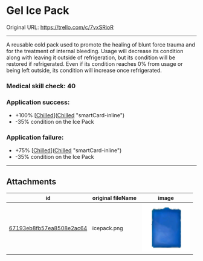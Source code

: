 # Gel Ice Pack

Original URL: https://trello.com/c/7vxSRioR

---

A reusable cold pack used to promote the healing of blunt force trauma and for the treatment of internal bleeding. Usage will decrease its condition along with leaving it outside of refrigeration, but its condition will be restored if refrigerated. Even if its condition reaches 0% from usage or being left outside, its condition will increase once refrigerated.

### Medical skill check: 40

### Application success:

- +100% [[Chilled](../Any%20bodypart/Chilled.md)]([Chilled](../Any%20bodypart/Chilled.md) "smartCard-inline")
- -35% condition on the Ice Pack

### Application failure:

- +75% [[Chilled](../Any%20bodypart/Chilled.md)]([Chilled](../Any%20bodypart/Chilled.md) "smartCard-inline")
- -35% condition on the Ice Pack

---

## Attachments

id | original fileName | image
---|---|---
[67193eb8fb57ea8508e2ac64](./Gel%20Ice%20Pack%20-%20Attachments/67193eb8fb57ea8508e2ac64.png) | icepack.png | ![icepack.png\|200](./Gel%20Ice%20Pack%20-%20Attachments/67193eb8fb57ea8508e2ac64.png)